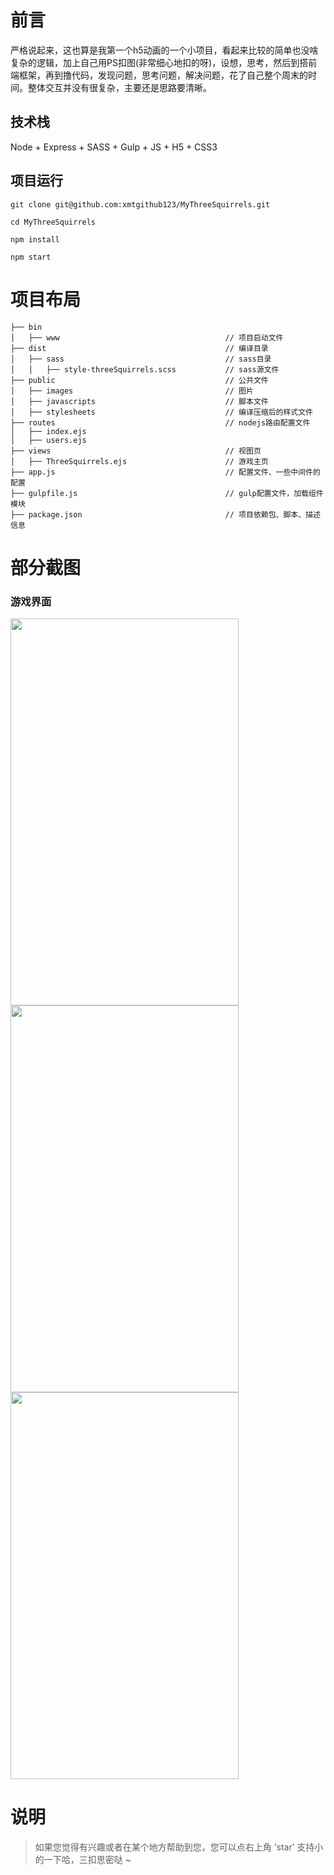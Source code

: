 # 前言

严格说起来，这也算是我第一个h5动画的一个小项目，看起来比较的简单也没啥复杂的逻辑，加上自己用PS扣图(非常细心地扣的呀)，设想，思考，然后到搭前端框架，再到撸代码，发现问题，思考问题，解决问题，花了自己整个周末的时间。整体交互并没有很复杂，主要还是思路要清晰。

## 技术栈

Node + Express + SASS + Gulp + JS + H5 + CSS3

## 项目运行

```
git clone git@github.com:xmtgithub123/MyThreeSquirrels.git 

cd MyThreeSquirrels

npm install

npm start

```

# 项目布局

```
├── bin         
│   ├── www                                     // 项目启动文件 
├── dist                                        // 编译目录 
│   ├── sass                                    // sass目录  
│   │   ├── style-threeSquirrels.scss           // sass源文件 
├── public                                      // 公共文件
│   ├── images                                  // 图片 
│   ├── javascripts                             // 脚本文件 
│   ├── stylesheets                             // 编译压缩后的样式文件 
├── routes                                      // nodejs路由配置文件 
│   ├── index.ejs
│   ├── users.ejs
├── views                                       // 视图页
│   ├── ThreeSquirrels.ejs                      // 游戏主页 
├── app.js                                      // 配置文件、一些中间件的配置
├── gulpfile.js                                 // gulp配置文件，加载组件模块
├── package.json                                // 项目依赖包、脚本、描述信息

```
  

# 部分截图

### 游戏界面
<img src="https://github.com/xmtgithub123/MyThreeSquirrels/public/image/m1.png" alt="" width="365" height="619">

<img src="https://github.com/xmtgithub123/MyThreeSquirrels/public/image/m2.png" alt="" width="365" height="619">

<img src="https://github.com/xmtgithub123/MyThreeSquirrels/public/image/m3.png" alt="" width="365" height="619">

# 说明

> 如果您觉得有兴趣或者在某个地方帮助到您，您可以点右上角 ‘star’ 支持小的一下哈，三扣思密哒 ~
